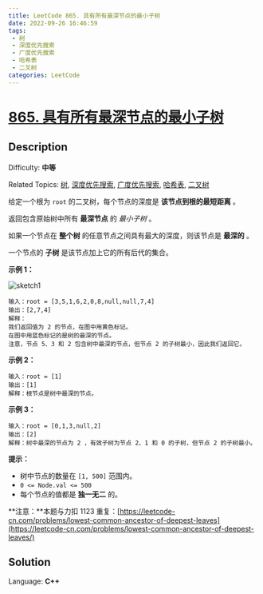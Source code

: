 ```yaml
---
title: LeetCode 865. 具有所有最深节点的最小子树
date: 2022-09-26 16:46:59
tags:
 - 树
 - 深度优先搜索
 - 广度优先搜索
 - 哈希表
 - 二叉树
categories: LeetCode
---
```


# [865\. 具有所有最深节点的最小子树](https://leetcode.cn/problems/smallest-subtree-with-all-the-deepest-nodes/)

## Description

Difficulty: **中等**  

Related Topics: [树](https://leetcode.cn/tag/tree/), [深度优先搜索](https://leetcode.cn/tag/depth-first-search/), [广度优先搜索](https://leetcode.cn/tag/breadth-first-search/), [哈希表](https://leetcode.cn/tag/hash-table/), [二叉树](https://leetcode.cn/tag/binary-tree/)


给定一个根为 `root` 的二叉树，每个节点的深度是 **该节点到根的最短距离** 。

返回包含原始树中所有 **最深节点** 的 _最小子树_ 。

如果一个节点在 **整个树** 的任意节点之间具有最大的深度，则该节点是 **最深的** 。

一个节点的 **子树** 是该节点加上它的所有后代的集合。

**示例 1：**

![sketch1](https://cdn.staticaly.com/gh/Poseidon-HL/image-hosting@master/20220926/sketch1.4cn1sog78i20.webp)

```
输入：root = [3,5,1,6,2,0,8,null,null,7,4]
输出：[2,7,4]
解释：
我们返回值为 2 的节点，在图中用黄色标记。
在图中用蓝色标记的是树的最深的节点。
注意，节点 5、3 和 2 包含树中最深的节点，但节点 2 的子树最小，因此我们返回它。
```

**示例 2：**

```
输入：root = [1]
输出：[1]
解释：根节点是树中最深的节点。
```

**示例 3：**

```
输入：root = [0,1,3,null,2]
输出：[2]
解释：树中最深的节点为 2 ，有效子树为节点 2、1 和 0 的子树，但节点 2 的子树最小。
```

**提示：**

*   树中节点的数量在 `[1, 500]` 范围内。
*   `0 <= Node.val <= 500`
*   每个节点的值都是 **独一无二** 的。

**注意：**本题与力扣 1123 重复：[https://leetcode-cn.com/problems/lowest-common-ancestor-of-deepest-leaves](https://leetcode-cn.com/problems/lowest-common-ancestor-of-deepest-leaves/)


## Solution

Language: **C++**

```c++

```